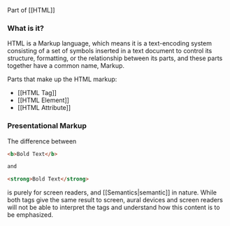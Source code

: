 Part of [[HTML]]
### What is it?
HTML is a Markup language, which means it is a text-encoding system consisting of a set of symbols inserted in a text document to control its structure, formatting, or the relationship between its parts, and these parts together have a common name, Markup.

Parts that make up the HTML markup:
- [[HTML Tag]]
- [[HTML Element]]
- [[HTML Attribute]]
### Presentational Markup
The difference between 

```html
<b>Bold Text</b>  

and 

<strong>Bold Text</strong>
```

is purely for screen readers, and [[Semantics|semantic]] in nature. While both tags give the same result to screen, aural devices and screen readers will not be able to interpret the tags and understand how this content is to be emphasized.